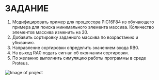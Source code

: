 # ЗАДАНИЕ
1. Модифицировать пример для процессора PIC16F84 из обучающего примера для поиска минимального элемента массива. Количество элементов массива изменить на 20. 
2. Добавить сортировку заданного массива по возрастанию и убыванию.
3. Направление сортировки определить значением входа RB0.
4. На выход RA0 подать сигнал об окончании сортировки.
5. По желанию выполнить симуляцию работы программы в среде Proteus.

![Image of project](https://github.com/N0menIllisLegio/images/blob/master/pic16f84-asm/Picture1.png?raw=true)
